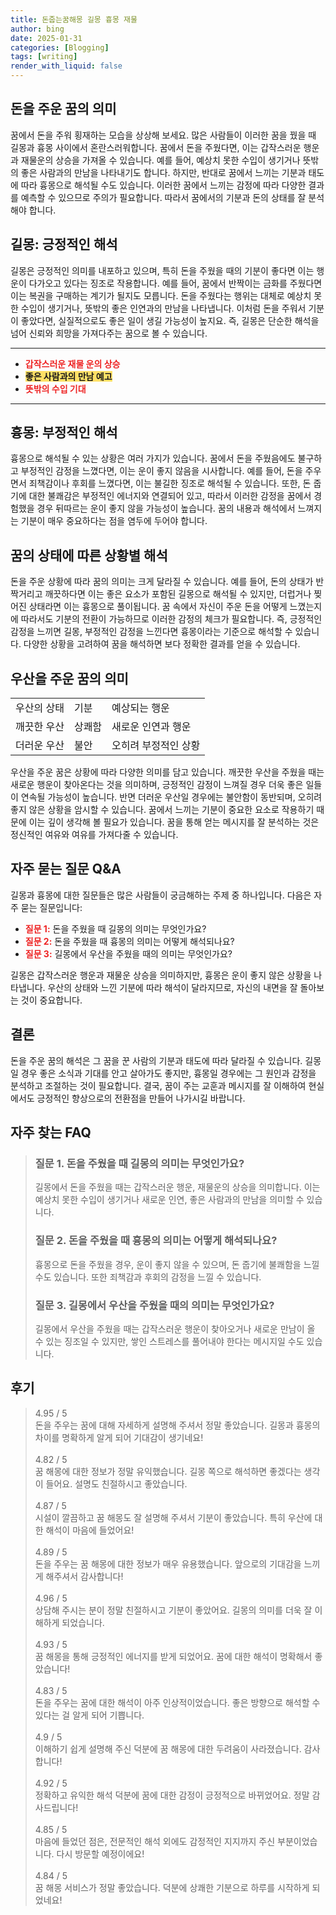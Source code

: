 ```yaml
---
title: 돈줍는꿈해몽 길몽 흉몽 재물
author: bing
date: 2025-01-31
categories: [Blogging]
tags: [writing]
render_with_liquid: false
---
```



<h2 id='돈을 주운 꿈의 의미'>돈을 주운 꿈의 의미</h2>

<p>꿈에서 돈을 주워 횡재하는 모습을 상상해 보세요. 많은 사람들이 이러한 꿈을 꿨을 때 길몽과 흉몽 사이에서 혼란스러워합니다. 꿈에서 돈을 주웠다면, 이는 갑작스러운 행운과 재물운의 상승을 가져올 수 있습니다. 예를 들어, 예상치 못한 수입이 생기거나 뜻밖의 좋은 사람과의 만남을 나타내기도 합니다. 하지만, 반대로 꿈에서 느끼는 기분과 태도에 따라 흉몽으로 해석될 수도 있습니다. 이러한 꿈에서 느끼는 감정에 따라 다양한 결과를 예측할 수 있으므로 주의가 필요합니다. 따라서 꿈에서의 기분과 돈의 상태를 잘 분석해야 합니다.</p>

<h2 id='길몽: 긍정적인 해석'>길몽: 긍정적인 해석</h2>

<p>길몽은 긍정적인 의미를 내포하고 있으며, 특히 돈을 주웠을 때의 기분이 좋다면 이는 행운이 다가오고 있다는 징조로 작용합니다. 예를 들어, 꿈에서 반짝이는 금화를 주웠다면 이는 복권을 구매하는 계기가 될지도 모릅니다. 돈을 주웠다는 행위는 대체로 예상치 못한 수입이 생기거나, 뜻밖의 좋은 인연과의 만남을 나타냅니다. 이처럼 돈을 주워서 기분이 좋았다면, 실질적으로도 좋은 일이 생길 가능성이 높지요. 즉, 길몽은 단순한 해석을 넘어 신뢰와 희망을 가져다주는 꿈으로 볼 수 있습니다.</p>

<hr />

<ul>
    <li><b><span style="color: #ee2323;">갑작스러운 재물 운의 상승</span></b></li>
    <li><b><span style="background-color: #ffe066;">좋은 사람과의 만남 예고</span></b></li>
    <li><b><span style="color: #ee2323;">뜻밖의 수입 기대</span></b></li>
</ul>

<hr />

<h2 id='흉몽: 부정적인 해석'>흉몽: 부정적인 해석</h2>

<p>흉몽으로 해석될 수 있는 상황은 여러 가지가 있습니다. 꿈에서 돈을 주웠음에도 불구하고 부정적인 감정을 느꼈다면, 이는 운이 좋지 않음을 시사합니다. 예를 들어, 돈을 주우면서 죄책감이나 후회를 느꼈다면, 이는 불길한 징조로 해석될 수 있습니다. 또한, 돈 줍기에 대한 불쾌감은 부정적인 에너지와 연결되어 있고, 따라서 이러한 감정을 꿈에서 경험했을 경우 뒤따르는 운이 좋지 않을 가능성이 높습니다. 꿈의 내용과 해석에서 느껴지는 기분이 매우 중요하다는 점을 염두에 두어야 합니다.</p>

<h2 id='꿈의 상태에 따른 상황별 해석'>꿈의 상태에 따른 상황별 해석</h2>

<p>돈을 주운 상황에 따라 꿈의 의미는 크게 달라질 수 있습니다. 예를 들어, 돈의 상태가 반짝거리고 깨끗하다면 이는 좋은 요소가 포함된 길몽으로 해석될 수 있지만, 더럽거나 찢어진 상태라면 이는 흉몽으로 풀이됩니다. 꿈 속에서 자신이 주운 돈을 어떻게 느꼈는지에 따라서도 기분의 전환이 가능하므로 이러한 감정의 체크가 필요합니다. 즉, 긍정적인 감정을 느끼면 길몽, 부정적인 감정을 느낀다면 흉몽이라는 기준으로 해석할 수 있습니다. 다양한 상황을 고려하여 꿈을 해석하면 보다 정확한 결과를 얻을 수 있습니다.</p>

<h2 id='우산을 주운 꿈의 의미'>우산을 주운 꿈의 의미</h2>

<table>
    <tr>
        <td>우산의 상태</td>
        <td>기분</td>
        <td>예상되는 행운</td>
    </tr>
    <tr>
        <td>깨끗한 우산</td>
        <td>상쾌함</td>
        <td>새로운 인연과 행운</td>
    </tr>
    <tr>
        <td>더러운 우산</td>
        <td>불안</td>
        <td>오히려 부정적인 상황</td>
    </tr>
</table>

<p>우산을 주운 꿈은 상황에 따라 다양한 의미를 담고 있습니다. 깨끗한 우산을 주웠을 때는 새로운 행운이 찾아온다는 것을 의미하며, 긍정적인 감정이 느껴질 경우 더욱 좋은 일들이 연속될 가능성이 높습니다. 반면 더러운 우산일 경우에는 불안함이 동반되며, 오히려 좋지 않은 상황을 암시할 수 있습니다. 꿈에서 느끼는 기분이 중요한 요소로 작용하기 때문에 이는 깊이 생각해 볼 필요가 있습니다. 꿈을 통해 얻는 메시지를 잘 분석하는 것은 정신적인 여유와 여유를 가져다줄 수 있습니다.</p>

<h2 id='자주 묻는 질문 Q&A'>자주 묻는 질문 Q&A</h2>

<p>길몽과 흉몽에 대한 질문들은 많은 사람들이 궁금해하는 주제 중 하나입니다. 다음은 자주 묻는 질문입니다:</p>

<ul>
    <li><b><span style="color: #ee2323;">질문 1:</span></b> 돈을 주웠을 때 길몽의 의미는 무엇인가요?</li>
    <li><b><span style="color: #ee2323;">질문 2:</span></b> 돈을 주웠을 때 흉몽의 의미는 어떻게 해석되나요?</li>
    <li><b><span style="color: #ee2323;">질문 3:</span></b> 길몽에서 우산을 주웠을 때의 의미는 무엇인가요?</li>
</ul>

<p>길몽은 갑작스러운 행운과 재물운 상승을 의미하지만, 흉몽은 운이 좋지 않은 상황을 나타냅니다. 우산의 상태와 느낀 기분에 따라 해석이 달라지므로, 자신의 내면을 잘 돌아보는 것이 중요합니다.</p>

<h2 id='결론'>결론</h2>

<p>돈을 주운 꿈의 해석은 그 꿈을 꾼 사람의 기분과 태도에 따라 달라질 수 있습니다. 길몽일 경우 좋은 소식과 기대를 안고 살아가도 좋지만, 흉몽일 경우에는 그 원인과 감정을 분석하고 조절하는 것이 필요합니다. 결국, 꿈이 주는 교훈과 메시지를 잘 이해하여 현실에서도 긍정적인 향상으로의 전환점을 만들어 나가시길 바랍니다.</p>


<h2 id='자주_찾는_FAQ'>자주 찾는 FAQ</h2>
<div itemscope="" itemtype="https://schema.org/FAQPage"> 
<blockquote> 
<div itemscope="" itemprop="mainEntity" itemtype="https://schema.org/Question"> 
<h3 itemprop="name">질문 1. 돈을 주웠을 때 길몽의 의미는 무엇인가요?</h3> 
<div itemscope="" itemprop="acceptedAnswer" itemtype="https://schema.org/Answer"> 
<span itemprop="text"> 
<p>길몽에서 돈을 주웠을 때는 갑작스러운 행운, 재물운의 상승을 의미합니다. 이는 예상치 못한 수입이 생기거나 새로운 인연, 좋은 사람과의 만남을 의미할 수 있습니다.</p> 
</span> 
</div> 
</div> 
<div itemscope="" itemprop="mainEntity" itemtype="https://schema.org/Question"> 
<h3 itemprop="name">질문 2. 돈을 주웠을 때 흉몽의 의미는 어떻게 해석되나요?</h3> 
<div itemscope="" itemprop="acceptedAnswer" itemtype="https://schema.org/Answer"> 
<span itemprop="text"> 
<p>흉몽으로 돈을 주웠을 경우, 운이 좋지 않을 수 있으며, 돈 줍기에 불쾌함을 느낄 수도 있습니다. 또한 죄책감과 후회의 감정을 느낄 수 있습니다.</p> 
</span> 
</div> 
</div> 
<div itemscope="" itemprop="mainEntity" itemtype="https://schema.org/Question"> 
<h3 itemprop="name">질문 3. 길몽에서 우산을 주웠을 때의 의미는 무엇인가요?</h3> 
<div itemscope="" itemprop="acceptedAnswer" itemtype="https://schema.org/Answer"> 
<span itemprop="text"> 
<p>길몽에서 우산을 주웠을 때는 갑작스러운 행운이 찾아오거나 새로운 만남이 올 수 있는 징조일 수 있지만, 쌓인 스트레스를 풀어내야 한다는 메시지일 수도 있습니다.</p> 
</span> 
</div> 
</div> 
</blockquote> 
</div>
<h2 id='후기'>후기</h2>
<div itemscope itemtype="https://schema.org/Product">
  <blockquote>
  <div itemprop="review" itemscope itemtype="https://schema.org/Review">
      <div itemprop="reviewRating" itemscope itemtype="https://schema.org/Rating"> <span itemprop="ratingValue">4.95</span> / <span itemprop="bestRating">5</span> </div>
      <span itemprop="reviewBody">돈을 주우는 꿈에 대해 자세하게 설명해 주셔서 정말 좋았습니다. 길몽과 흉몽의 차이를 명확하게 알게 되어 기대감이 생기네요!</span>
  </div>
  <br>
  <div itemprop="review" itemscope itemtype="https://schema.org/Review">
      <div itemprop="reviewRating" itemscope itemtype="https://schema.org/Rating"> <span itemprop="ratingValue">4.82</span> / <span itemprop="bestRating">5</span> </div>
      <span itemprop="reviewBody">꿈 해몽에 대한 정보가 정말 유익했습니다. 길몽 쪽으로 해석하면 좋겠다는 생각이 들어요. 설명도 친절하시고 좋았습니다.</span>
  </div>
  <br>
  <div itemprop="review" itemscope itemtype="https://schema.org/Review">
      <div itemprop="reviewRating" itemscope itemtype="https://schema.org/Rating"> <span itemprop="ratingValue">4.87</span> / <span itemprop="bestRating">5</span> </div>
      <span itemprop="reviewBody">시설이 깔끔하고 꿈 해몽도 잘 설명해 주셔서 기분이 좋았습니다. 특히 우산에 대한 해석이 마음에 들었어요!</span>
  </div>
  <br>
  <div itemprop="review" itemscope itemtype="https://schema.org/Review">
      <div itemprop="reviewRating" itemscope itemtype="https://schema.org/Rating"> <span itemprop="ratingValue">4.89</span> / <span itemprop="bestRating">5</span> </div>
      <span itemprop="reviewBody">돈을 주우는 꿈 해몽에 대한 정보가 매우 유용했습니다. 앞으로의 기대감을 느끼게 해주셔서 감사합니다!</span>
  </div>
  <br>
  <div itemprop="review" itemscope itemtype="https://schema.org/Review">
      <div itemprop="reviewRating" itemscope itemtype="https://schema.org/Rating"> <span itemprop="ratingValue">4.96</span> / <span itemprop="bestRating">5</span> </div>
      <span itemprop="reviewBody">상담해 주시는 분이 정말 친절하시고 기분이 좋았어요. 길몽의 의미를 더욱 잘 이해하게 되었습니다.</span>
  </div>
  <br>
  <div itemprop="review" itemscope itemtype="https://schema.org/Review">
      <div itemprop="reviewRating" itemscope itemtype="https://schema.org/Rating"> <span itemprop="ratingValue">4.93</span> / <span itemprop="bestRating">5</span> </div>
      <span itemprop="reviewBody">꿈 해몽을 통해 긍정적인 에너지를 받게 되었어요. 꿈에 대한 해석이 명확해서 좋았습니다!</span>
  </div>
  <br>
  <div itemprop="review" itemscope itemtype="https://schema.org/Review">
      <div itemprop="reviewRating" itemscope itemtype="https://schema.org/Rating"> <span itemprop="ratingValue">4.83</span> / <span itemprop="bestRating">5</span> </div>
      <span itemprop="reviewBody">돈을 주우는 꿈에 대한 해석이 아주 인상적이었습니다. 좋은 방향으로 해석할 수 있다는 걸 알게 되어 기쁩니다.</span>
  </div>
  <br>
  <div itemprop="review" itemscope itemtype="https://schema.org/Review">
      <div itemprop="reviewRating" itemscope itemtype="https://schema.org/Rating"> <span itemprop="ratingValue">4.9</span> / <span itemprop="bestRating">5</span> </div>
      <span itemprop="reviewBody">이해하기 쉽게 설명해 주신 덕분에 꿈 해몽에 대한 두려움이 사라졌습니다. 감사합니다!</span>
  </div>
  <br>
  <div itemprop="review" itemscope itemtype="https://schema.org/Review">
      <div itemprop="reviewRating" itemscope itemtype="https://schema.org/Rating"> <span itemprop="ratingValue">4.92</span> / <span itemprop="bestRating">5</span> </div>
      <span itemprop="reviewBody">정확하고 유익한 해석 덕분에 꿈에 대한 감정이 긍정적으로 바뀌었어요. 정말 감사드립니다!</span>
  </div>
  <br>
  <div itemprop="review" itemscope itemtype="https://schema.org/Review">
      <div itemprop="reviewRating" itemscope itemtype="https://schema.org/Rating"> <span itemprop="ratingValue">4.85</span> / <span itemprop="bestRating">5</span> </div>
      <span itemprop="reviewBody">마음에 들었던 점은, 전문적인 해석 외에도 감정적인 지지까지 주신 부분이었습니다. 다시 방문할 예정이에요!</span>
  </div>
  <br>
  <div itemprop="review" itemscope itemtype="https://schema.org/Review">
      <div itemprop="reviewRating" itemscope itemtype="https://schema.org/Rating"> <span itemprop="ratingValue">4.84</span> / <span itemprop="bestRating">5</span> </div>
      <span itemprop="reviewBody">꿈 해몽 서비스가 정말 좋았습니다. 덕분에 상쾌한 기분으로 하루를 시작하게 되었네요!</span>
  </div>
  </blockquote>
</div>
